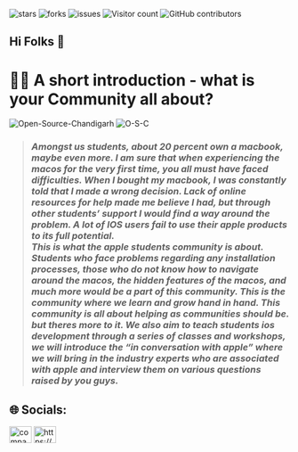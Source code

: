 ![stars](https://img.shields.io/github/stars/Apple-Developer-Student-Community)
![forks](https://img.shields.io/github/forks/Apple-Developer-Student-Community/.github)
![issues](https://img.shields.io/github/issues/Apple-Developer-Student-Community/.github)
![Visitor count](https://shields-io-visitor-counter.herokuapp.com/badge?page=Apple-Developer-Student-Community..github)
![GitHub contributors](https://img.shields.io/github/contributors/Apple-Developer-Student-Community/.github)




## Hi Folks 👋

# 🙋‍♀️ A short introduction - what is your Community all about?
<!---![](Images/Open-Source-Chandigarh.jpeg)--->
![Open-Source-Chandigarh](https://user-images.githubusercontent.com/91736425/184363962-9105fbaa-9dcd-4503-ab75-3aa731e769f0.jpeg)
![O-S-C]()
> ### *Amongst us students, about 20 percent own a macbook, maybe even more. I am sure that when experiencing the macos for the very first time, you all must have faced difficulties. When I bought my macbook, I was constantly told that I made a wrong decision. Lack of online resources for help made me believe I had, but through other students’ support I would find a way around the problem. A lot of IOS users fail to use their apple products to its full potential.<br>This is what the apple students community is about. Students who face problems regarding any installation processes, those who do not know how to navigate around the macos, the hidden features of the macos, and much more would be a part of this community. This is the community where we learn and grow hand in hand. This community is all about helping as communities should be. but theres more to it. We also aim to teach students ios development through a series of classes and workshops, we will introduce the “in conversation with apple” where we will bring in the industry experts who are associated with apple and interview them on various questions raised by you guys.*

<!---🌈 Contribution guidelines - how can the community get involved?
👩‍💻 Useful resources - where can the community find your docs? Is there anything else the community should know?
🍿 Fun facts - what does your team eat for breakfast?
🧙 Remember, you can do mighty things with the power of [Markdown](https://docs.github.com/github/writing-on-github/getting-started-with-writing-and-formatting-on-github/basic-writing-and-formatting-syntax)
--->
## 🌐 Socials:
<p align="left">
<a href="https://www.linkedin.com/company/open-source-chandigarh/" target="blank"><img align="center" src="https://raw.githubusercontent.com/rahuldkjain/github-profile-readme-generator/master/src/images/icons/Social/linked-in-alt.svg" alt="company/open-source-chandigarh" height="30" width="40" /></a>
<a href="https://discord.gg/https://discord.com/invite/gQHsr8EHzr" target="blank"><img align="center" src="" alt="https://discord.com/invite/gQHsr8EHzr" height="30" width="40" /></a>
</p>

